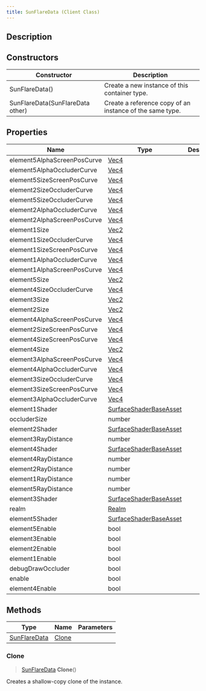 ```yaml
---
title: SunFlareData (Client Class)
---
```

## Description

## Constructors

| Constructor                      | Description                                              |
| -------------------------------- | -------------------------------------------------------- |
| SunFlareData()                   | Create a new instance of this container type.            |
| SunFlareData(SunFlareData other) | Create a reference copy of an instance of the same type. |

## Properties

| Name                        | Type                                                                 | Description |
| --------------------------- | -------------------------------------------------------------------- | ----------- |
| element5AlphaScreenPosCurve | [Vec4](/vext/ref/cls/shr/Vec4)                                    |             |
| element5AlphaOccluderCurve  | [Vec4](/vext/ref/cls/shr/Vec4)                                    |             |
| element5SizeScreenPosCurve  | [Vec4](/vext/ref/cls/shr/Vec4)                                    |             |
| element2SizeOccluderCurve   | [Vec4](/vext/ref/cls/shr/Vec4)                                    |             |
| element5SizeOccluderCurve   | [Vec4](/vext/ref/cls/shr/Vec4)                                    |             |
| element2AlphaOccluderCurve  | [Vec4](/vext/ref/cls/shr/Vec4)                                    |             |
| element2AlphaScreenPosCurve | [Vec4](/vext/ref/cls/shr/Vec4)                                    |             |
| element1Size                | [Vec2](/vext/ref/cls/shr/Vec2)                                    |             |
| element1SizeOccluderCurve   | [Vec4](/vext/ref/cls/shr/Vec4)                                    |             |
| element1SizeScreenPosCurve  | [Vec4](/vext/ref/cls/shr/Vec4)                                    |             |
| element1AlphaOccluderCurve  | [Vec4](/vext/ref/cls/shr/Vec4)                                    |             |
| element1AlphaScreenPosCurve | [Vec4](/vext/ref/cls/shr/Vec4)                                    |             |
| element5Size                | [Vec2](/vext/ref/cls/shr/Vec2)                                    |             |
| element4SizeOccluderCurve   | [Vec4](/vext/ref/cls/shr/Vec4)                                    |             |
| element3Size                | [Vec2](/vext/ref/cls/shr/Vec2)                                    |             |
| element2Size                | [Vec2](/vext/ref/cls/shr/Vec2)                                    |             |
| element4AlphaScreenPosCurve | [Vec4](/vext/ref/cls/shr/Vec4)                                    |             |
| element2SizeScreenPosCurve  | [Vec4](/vext/ref/cls/shr/Vec4)                                    |             |
| element4SizeScreenPosCurve  | [Vec4](/vext/ref/cls/shr/Vec4)                                    |             |
| element4Size                | [Vec2](/vext/ref/cls/shr/Vec2)                                    |             |
| element3AlphaScreenPosCurve | [Vec4](/vext/ref/cls/shr/Vec4)                                    |             |
| element4AlphaOccluderCurve  | [Vec4](/vext/ref/cls/shr/Vec4)                                    |             |
| element3SizeOccluderCurve   | [Vec4](/vext/ref/cls/shr/Vec4)                                    |             |
| element3SizeScreenPosCurve  | [Vec4](/vext/ref/cls/shr/Vec4)                                    |             |
| element3AlphaOccluderCurve  | [Vec4](/vext/ref/cls/shr/Vec4)                                    |             |
| element1Shader              | [SurfaceShaderBaseAsset](/vext/ref/cls/fb/surfaceshaderbaseasset) |             |
| occluderSize                | number                                                               |             |
| element2Shader              | [SurfaceShaderBaseAsset](/vext/ref/cls/fb/surfaceshaderbaseasset) |             |
| element3RayDistance         | number                                                               |             |
| element4Shader              | [SurfaceShaderBaseAsset](/vext/ref/cls/fb/surfaceshaderbaseasset) |             |
| element4RayDistance         | number                                                               |             |
| element2RayDistance         | number                                                               |             |
| element1RayDistance         | number                                                               |             |
| element5RayDistance         | number                                                               |             |
| element3Shader              | [SurfaceShaderBaseAsset](/vext/ref/cls/fb/surfaceshaderbaseasset) |             |
| realm                       | [Realm](/vext/ref/cls/fb/realm)                                   |             |
| element5Shader              | [SurfaceShaderBaseAsset](/vext/ref/cls/fb/surfaceshaderbaseasset) |             |
| element5Enable              | bool                                                                 |             |
| element3Enable              | bool                                                                 |             |
| element2Enable              | bool                                                                 |             |
| element1Enable              | bool                                                                 |             |
| debugDrawOccluder           | bool                                                                 |             |
| enable                      | bool                                                                 |             |
| element4Enable              | bool                                                                 |             |

## Methods

| Type                                              | Name            | Parameters |
| ------------------------------------------------- | --------------- | ---------- |
| [SunFlareData](/vext/ref/cls/clt/sunflaredata) | [Clone](#clone) |            |

### Clone

> [SunFlareData](/vext/ref/cls/clt/sunflaredata) **Clone**()

Creates a shallow-copy clone of the instance.
